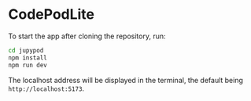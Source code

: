 # CodePodLite

To start the app after cloning the repository, run:

```bash
cd jupypod
npm install
npm run dev
```
The localhost address will be displayed in the terminal, the default being `http://localhost:5173`. 
